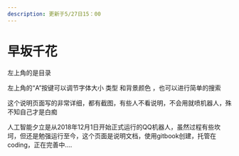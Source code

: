 ```yaml
---
description: 更新于5/27日15：00
---
```


# 早坂千花

左上角的是目录



左上角的“A”按键可以调节字体大小 类型 和背景颜色 ，也可以进行简单的搜索

这个说明页面写的非常详细，都有截图，有些人不看说明，不会用就喷机器人，殊不知自己才是白痴

人工智能夕立是从2018年12月1日开始正式运行的QQ机器人，虽然过程有些坎坷，但还是勉强运行至今，这个页面是说明文档，使用gitbook创建，托管在coding，正在完善中....

